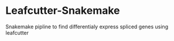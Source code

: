# Leafcutter-Snakemake
Snakemake pipline to find differentialy express spliced genes using leafcutter
